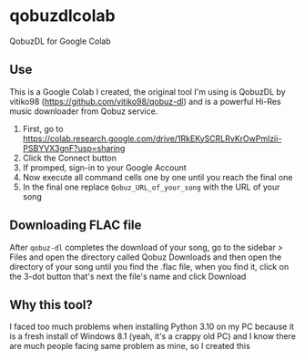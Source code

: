 # qobuzdlcolab
QobuzDL for Google Colab

## Use
This is a Google Colab I created, the original tool I'm using is QobuzDL by vitiko98 (https://github.com/vitiko98/qobuz-dl) and is a powerful Hi-Res music downloader from Qobuz service.

1. First, go to https://colab.research.google.com/drive/1RkEKySCRLRvKrOwPmlzii-PSBYVX3gnF?usp=sharing
2. Click the Connect button
3. If promped, sign-in to your Google Account
4. Now execute all command cells one by one until you reach the final one
5. In the final one replace ```Qobuz_URL_of_your_song``` with the URL of your song

## Downloading FLAC file
After ```qobuz-dl``` completes the download of your song, go to the sidebar > Files and open the directory called Qobuz Downloads and then open the directory of your song until you find the .flac file, when you find it, click on the 3-dot button that's next the file's name and click Download

## Why this tool?
I faced too much problems when installing Python 3.10 on my PC because it is a fresh install of Windows 8.1 (yeah, it's a crappy old PC) and I know there are much people facing same problem as mine, so I created this

